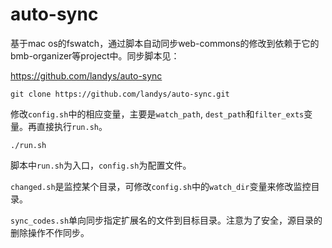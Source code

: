 # auto-sync

基于mac os的fswatch，通过脚本自动同步web-commons的修改到依赖于它的bmb-organizer等project中。同步脚本见：

https://github.com/landys/auto-sync

    git clone https://github.com/landys/auto-sync.git

修改`config.sh`中的相应变量，主要是`watch_path`, `dest_path`和`filter_exts`变量。再直接执行`run.sh`。

    ./run.sh

脚本中`run.sh`为入口，`config.sh`为配置文件。

`changed.sh`是监控某个目录，可修改`config.sh`中的`watch_dir`变量来修改监控目录。

`sync_codes.sh`单向同步指定扩展名的文件到目标目录。注意为了安全，源目录的删除操作不作同步。
